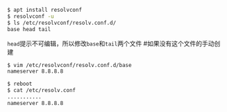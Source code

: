 

```bash
$ apt install resolvconf
$ resolvconf -u
$ ls /etc/resolvconf/resolv.conf.d/
base head tail
```

`head`提示不可编辑，所以修改`base`和`tail`两个文件
#如果没有这个文件的手动创建

```bash
$ vim /etc/resolvconf/resolv.conf.d/base  
nameserver 8.8.8.8 

$ reboot
$ cat /etc/resolv.conf
...........
nameserver 8.8.8.8 
```


